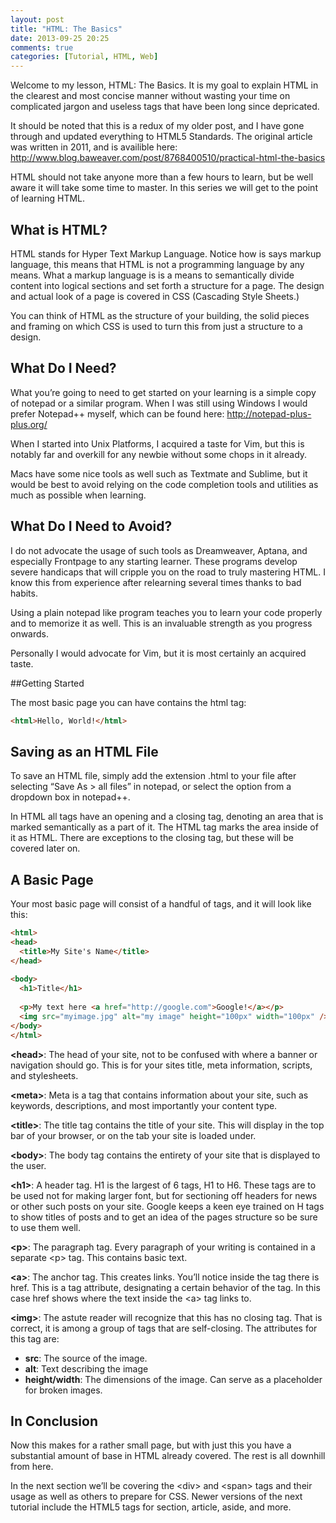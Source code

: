 ```yaml
---
layout: post
title: "HTML: The Basics"
date: 2013-09-25 20:25
comments: true
categories: [Tutorial, HTML, Web]
---
```


Welcome to my lesson, HTML: The Basics. It is my goal to
explain HTML in the clearest and most concise manner without wasting
your time on complicated jargon and useless tags that have been long
since depricated.

<!-- more -->

It should be noted that this is a redux of my older post, and I have
gone through and updated everything to HTML5 Standards. The original
article was written in 2011, and is availible here:
http://www.blog.baweaver.com/post/8768400510/practical-html-the-basics

HTML should not take anyone more than a few hours to learn, but be well
aware it will take some time to master. In this series we will get to
the point of learning HTML.

## What is HTML?

HTML stands for Hyper Text Markup Language. Notice how is says markup
language, this means that HTML is not a programming language by any
means. What a markup language is is a means to semantically divide
content into logical sections and set forth a structure for a page. The
design and actual look of a page is covered in CSS (Cascading Style
Sheets.)

You can think of HTML as the structure of your building, the solid
pieces and framing on which CSS is used to turn this from just a
structure to a design.

## What Do I Need?

What you’re going to need to get started on your learning is a simple
copy of notepad or a similar program. When I was still using Windows I 
would prefer Notepad++ myself, which can be found here: 
http://notepad-plus-plus.org/

When I started into Unix Platforms, I acquired a taste for Vim, but this
is notably far and overkill for any newbie without some chops in it
already.

Macs have some nice tools as well such as Textmate and Sublime, but it
would be best to avoid relying on the code completion tools and
utilities as much as possible when learning.

## What Do I Need to Avoid?

I do not advocate the usage of such tools as Dreamweaver, Aptana, and
especially Frontpage to any starting learner. These programs develop
severe handicaps that will cripple you on the road to truly mastering
HTML. I know this from experience after relearning several times thanks
to bad habits.

Using a plain notepad like program teaches you to learn your code
properly and to memorize it as well. This is an invaluable strength as
you progress onwards.

Personally I would advocate for Vim, but it is most certainly an acquired
taste.

##Getting Started

The most basic page you can have contains the html tag:

``` html The HTML Tag
<html>Hello, World!</html>
```

## Saving as an HTML File

To save an HTML file, simply add the extension .html to your file after
selecting “Save As > all files” in notepad, or select the option from a
dropdown box in notepad++.

In HTML all tags have an opening and a closing tag, denoting an area
that is marked semantically as a part of it. The HTML tag marks the area
inside of it as HTML. There are exceptions to the closing tag, but these
will be covered later on.

## A Basic Page

Your most basic page will consist of a handful of tags, and it will look
like this:

``` html A Basic Page
<html>
<head>
  <title>My Site's Name</title>
</head>
 
<body>
  <h1>Title</h1>
  
  <p>My text here <a href="http://google.com">Google!</a></p>
  <img src="myimage.jpg" alt="my image" height="100px" width="100px" />
</body>
</html>
```

**&lt;head&gt;**: The head of your site, not to be confused with where a banner or
navigation should go. This is for your sites title, meta information,
scripts, and stylesheets.

**&lt;meta&gt;**: Meta is a tag that contains information about your site, such as
keywords, descriptions, and most importantly your content type.

**&lt;title&gt;**: The title tag contains the title of your site. This will
display in the top bar of your browser, or on the tab your site is
loaded under.

**&lt;body&gt;**: The body tag contains the entirety of your site that is
displayed to the user.

**&lt;h1&gt;**: A header tag. H1 is the largest of 6 tags, H1 to H6. These tags
are to be used not for making larger font, but for sectioning off
headers for news or other such posts on your site. Google keeps a keen
eye trained on H tags to show titles of posts and to get an idea of the
pages structure so be sure to use them well.

**&lt;p&gt;**: The paragraph tag. Every paragraph of your writing is contained in
a separate &lt;p&gt; tag. This contains basic text.

**&lt;a&gt;**: The anchor tag. This creates links. You’ll notice inside the tag
there is href. This is a tag attribute, designating a certain behavior
of the tag. In this case href shows where the text inside the &lt;a&gt; tag
links to.

**&lt;img&gt;**: The astute reader will recognize that this has no closing tag.
That is correct, it is among a group of tags that are self-closing. The
attributes for this tag are:
 
  * **src**: The source of the image.
  * **alt**: Text describing the image
  * **height/width**: The dimensions of the image. Can serve as a
    placeholder for broken images. 

## In Conclusion

Now this makes for a rather small page, but with just this you have a
substantial amount of base in HTML already covered. The rest is all
downhill from here.

In the next section we’ll be covering the &lt;div&gt; and &lt;span&gt; tags and
their usage as well as others to prepare for CSS. Newer versions of the
next tutorial include the HTML5 tags for section, article, aside, and
more.
